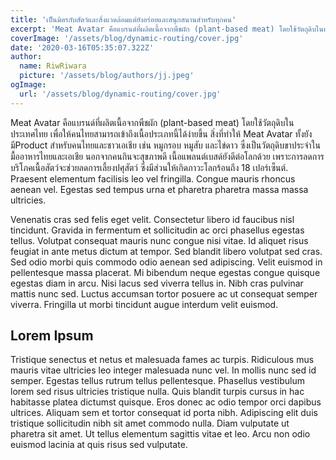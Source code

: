 ```yaml
---
title: 'เป็นมิตรกับสัตว์และสิ่งแวดล้อมแต่ยังอร่อยและสนุกสนานสำหรับทุกคน'
excerpt: 'Meat Avatar คือแบรนด์ที่ผลิตเนื้อจากพืชผัก (plant-based meat) โดยใช้วัตถุดิบในประเทศไทย เพื่อให้คนไทยสามารถเข้าถึงเนื้อประเภทนี้ได้ง่ายขึ้น สิ่งที่ทำให้ Meat Avatar ทั้งยังมีProduct สำหรับคนไทยและชาวเอเชีย เช่น หมูกรอบ หมูสับ และไข่ดาว ซึ่งเป็นวัตถุดิบขาประจำในมื้ออาหารไทยและเอเชีย นอกจากคนกินจะสุขภาพดี เนื้อแพลนต์เบสด์ยังดีต่อโลกด้วย เพราะการลดการบริโภคเนื้อสัตว์จะช่วยลดการเลี้ยงปศุสัตว์ ซึ่งมีส่วนให้เกิดภาวะโลกร้อนถึง 18 เปอร์เซ็นต์'
coverImage: '/assets/blog/dynamic-routing/cover.jpg'
date: '2020-03-16T05:35:07.322Z'
author:
  name: RiwRiwara
  picture: '/assets/blog/authors/jj.jpeg'
ogImage:
  url: '/assets/blog/dynamic-routing/cover.jpg'
---
```


Meat Avatar คือแบรนด์ที่ผลิตเนื้อจากพืชผัก (plant-based meat) โดยใช้วัตถุดิบในประเทศไทย เพื่อให้คนไทยสามารถเข้าถึงเนื้อประเภทนี้ได้ง่ายขึ้น สิ่งที่ทำให้ Meat Avatar ทั้งยังมีProduct สำหรับคนไทยและชาวเอเชีย เช่น หมูกรอบ หมูสับ และไข่ดาว ซึ่งเป็นวัตถุดิบขาประจำในมื้ออาหารไทยและเอเชีย นอกจากคนกินจะสุขภาพดี เนื้อแพลนต์เบสด์ยังดีต่อโลกด้วย เพราะการลดการบริโภคเนื้อสัตว์จะช่วยลดการเลี้ยงปศุสัตว์ ซึ่งมีส่วนให้เกิดภาวะโลกร้อนถึง 18 เปอร์เซ็นต์. Praesent elementum facilisis leo vel fringilla. Congue mauris rhoncus aenean vel. Egestas sed tempus urna et pharetra pharetra massa massa ultricies.

Venenatis cras sed felis eget velit. Consectetur libero id faucibus nisl tincidunt. Gravida in fermentum et sollicitudin ac orci phasellus egestas tellus. Volutpat consequat mauris nunc congue nisi vitae. Id aliquet risus feugiat in ante metus dictum at tempor. Sed blandit libero volutpat sed cras. Sed odio morbi quis commodo odio aenean sed adipiscing. Velit euismod in pellentesque massa placerat. Mi bibendum neque egestas congue quisque egestas diam in arcu. Nisi lacus sed viverra tellus in. Nibh cras pulvinar mattis nunc sed. Luctus accumsan tortor posuere ac ut consequat semper viverra. Fringilla ut morbi tincidunt augue interdum velit euismod.

## Lorem Ipsum

Tristique senectus et netus et malesuada fames ac turpis. Ridiculous mus mauris vitae ultricies leo integer malesuada nunc vel. In mollis nunc sed id semper. Egestas tellus rutrum tellus pellentesque. Phasellus vestibulum lorem sed risus ultricies tristique nulla. Quis blandit turpis cursus in hac habitasse platea dictumst quisque. Eros donec ac odio tempor orci dapibus ultrices. Aliquam sem et tortor consequat id porta nibh. Adipiscing elit duis tristique sollicitudin nibh sit amet commodo nulla. Diam vulputate ut pharetra sit amet. Ut tellus elementum sagittis vitae et leo. Arcu non odio euismod lacinia at quis risus sed vulputate.
